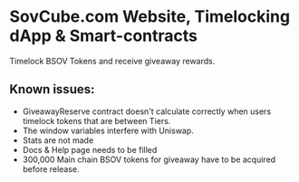 # SovCube.com Website, Timelocking dApp & Smart-contracts

Timelock BSOV Tokens and receive giveaway rewards.

## Known issues:

- GiveawayReserve contract doesn't calculate correctly when users timelock tokens that are between Tiers.
- The window variables interfere with Uniswap.
- Stats are not made
- Docs & Help page needs to be filled
- 300,000 Main chain BSOV tokens for giveaway have to be acquired before release.



